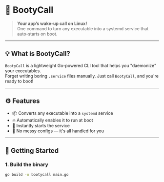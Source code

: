 # 🔔 BootyCall

> **Your app’s wake-up call on Linux!**  
> One command to turn any executable into a systemd service that auto-starts on boot.

---

## 💡 What is BootyCall?

`BootyCall` is a lightweight Go-powered CLI tool that helps you "daemonize" your executables.  
Forget writing boring `.service` files manually. Just call `BootyCall`, and you're ready to boot!

---

## ⚙️ Features

- 📦 Converts any executable into a `systemd` service
- 🔥 Automatically enables it to run at boot
- 🚀 Instantly starts the service
- 🧼 No messy configs — it's all handled for you

---

## 🚀 Getting Started

### 1. Build the binary

```bash
go build -o bootycall main.go
